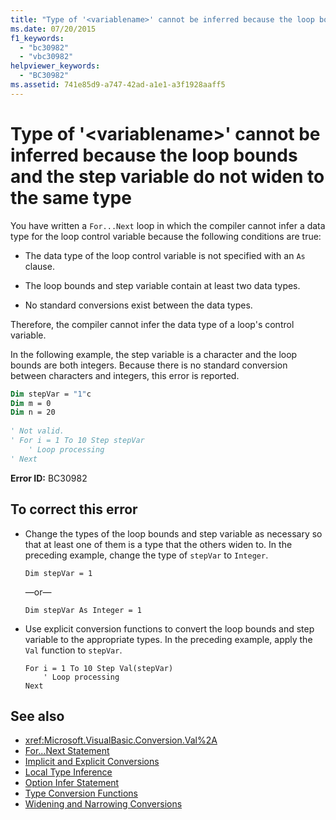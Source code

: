 ```yaml
---
title: "Type of '<variablename>' cannot be inferred because the loop bounds and the step variable do not widen to the same type"
ms.date: 07/20/2015
f1_keywords: 
  - "bc30982"
  - "vbc30982"
helpviewer_keywords: 
  - "BC30982"
ms.assetid: 741e85d9-a747-42ad-a1e1-a3f1928aaff5
---
```

# Type of '\<variablename>' cannot be inferred because the loop bounds and the step variable do not widen to the same type
You have written a `For...Next` loop in which the compiler cannot infer a data type for the loop control variable because the following conditions are true:  
  
-   The data type of the loop control variable is not specified with an `As` clause.  
  
-   The loop bounds and step variable contain at least two data types.  
  
-   No standard conversions exist between the data types.  
  
 Therefore, the compiler cannot infer the data type of a loop's control variable.  
  
 In the following example, the step variable is a character and the loop bounds are both integers. Because there is no standard conversion between characters and integers, this error is reported.  
  
```vb  
Dim stepVar = "1"c  
Dim m = 0  
Dim n = 20  
  
' Not valid.  
' For i = 1 To 10 Step stepVar  
    ' Loop processing  
' Next  
```  
  
 **Error ID:** BC30982  
  
## To correct this error  
  
-   Change the types of the loop bounds and step variable as necessary so that at least one of them is a type that the others widen to. In the preceding example, change the type of `stepVar` to `Integer`.  
  
    ```  
    Dim stepVar = 1  
    ```  
  
     —or—  
  
    ```  
    Dim stepVar As Integer = 1  
    ```  
  
-   Use explicit conversion functions to convert the loop bounds and step variable to the appropriate types. In the preceding example, apply the `Val` function to `stepVar`.  
  
    ```  
    For i = 1 To 10 Step Val(stepVar)  
        ' Loop processing  
    Next  
    ```  
  
## See also
- <xref:Microsoft.VisualBasic.Conversion.Val%2A>
- [For...Next Statement](../../../visual-basic/language-reference/statements/for-next-statement.md)
- [Implicit and Explicit Conversions](../../../visual-basic/programming-guide/language-features/data-types/implicit-and-explicit-conversions.md)
- [Local Type Inference](../../../visual-basic/programming-guide/language-features/variables/local-type-inference.md)
- [Option Infer Statement](../../../visual-basic/language-reference/statements/option-infer-statement.md)
- [Type Conversion Functions](../../../visual-basic/language-reference/functions/type-conversion-functions.md)
- [Widening and Narrowing Conversions](../../../visual-basic/programming-guide/language-features/data-types/widening-and-narrowing-conversions.md)
